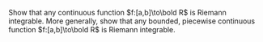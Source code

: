 Show that any continuous function $f:[a,b]\to\bold R$ is Riemann integrable. More generally, show that any bounded, piecewise continuous function $f:[a,b]\to\bold R$ is Riemann integrable.